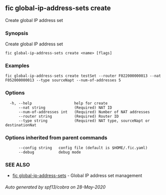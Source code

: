 ## fic global-ip-address-sets create

Create global IP address set

### Synopsis

Create global IP address set

```
fic global-ip-address-sets create <name> [flags]
```

### Examples

```
fic global-ip-address-sets create testSet --router F022000000013 --nat F052000000013 --type sourceNapt --num-of-addresses 5
```

### Options

```
  -h, --help                   help for create
      --nat string             (Required) NAT ID
      --num-of-addresses int   (Required) Number of NAT addresses
      --router string          (Required) Router ID
      --type string            (Required) NAT type, sourceNapt or destinationNat
```

### Options inherited from parent commands

```
      --config string   config file (default is $HOME/.fic.yaml)
      --debug           debug mode
```

### SEE ALSO

* [fic global-ip-address-sets](fic_global-ip-address-sets.md)	 - Global IP address set management

###### Auto generated by spf13/cobra on 28-May-2020
